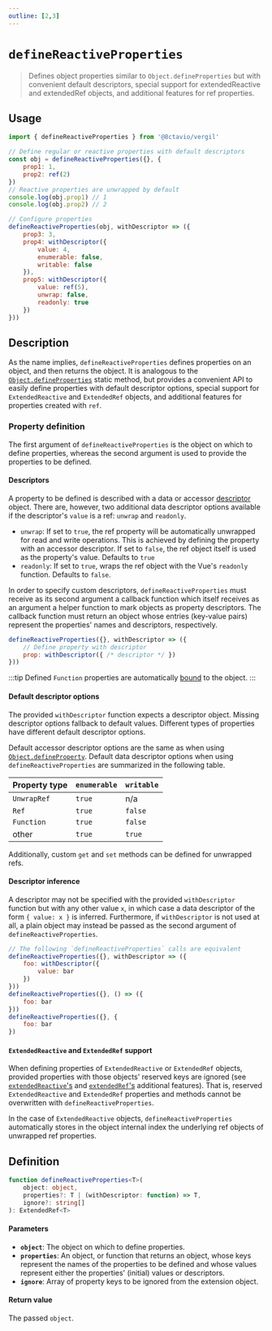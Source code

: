 ```yaml
---
outline: [2,3]
---
```


# `defineReactiveProperties`

> Defines object properties similar to `Object.defineProperties` but with convenient default descriptors, special support for extendedReactive and extendedRef objects, and additional features for ref properties.

## Usage

```js
import { defineReactiveProperties } from '@8ctavio/vergil'

// Define regular or reactive properties with default descriptors
const obj = defineReactiveProperties({}, {
    prop1: 1,
    prop2: ref(2)
})
// Reactive properties are unwrapped by default
console.log(obj.prop1) // 1
console.log(obj.prop2) // 2

// Configure properties
defineReactiveProperties(obj, withDescriptor => ({
    prop3: 3,
    prop4: withDescriptor({
        value: 4,
        enumerable: false,
        writable: false
    }),
    prop5: withDescriptor({
        value: ref(5),
        unwrap: false,
        readonly: true
    })
}))
```

## Description

As the name implies, `defineReactiveProperties` defines properties on an object, and then returns the object. It is analogous to the [`Object.defineProperties`](https://developer.mozilla.org/en-US/docs/Web/JavaScript/Reference/Global_Objects/Object/defineProperties) static method, but provides a convenient API to easily define properties with default descriptor options, special support for `ExtendedReactive` and `ExtendedRef` objects, and additional features for properties created with `ref`.

### Property definition

The first argument of `defineReactiveProperties` is the object on which to define properties, whereas the second argument is used to provide the properties to be defined.


#### Descriptors

A property to be defined is described with a data or accessor [descriptor](https://developer.mozilla.org/en-US/docs/Web/JavaScript/Reference/Global_Objects/Object/defineProperty#descriptor) object. There are, however, two additional data descriptor options available if the descriptor's `value` is a ref: `unwrap` and `readonly`.

- `unwrap`: If set to `true`, the ref property will be automatically unwrapped for read and write operations. This is achieved by defining the property with an accessor descriptor. If set to `false`, the ref object itself is used as the property's value. Defaults to `true`
- `readonly`: If set to `true`, wraps the ref object with the Vue's `readonly` function. Defaults to `false`.

In order to specify custom descriptors, `defineReactiveProperties` must receive as its second argument a callback function which itself receives as an argument a helper function to mark objects as property descriptors. The callback function must return an object whose entries (key-value pairs) represent the properties' names and descriptors, respectively.

```js
defineReactiveProperties({}, withDescriptor => ({
    // Define property with descriptor
    prop: withDescriptor({ /* descriptor */ })
}))
```

:::tip
Defined `Function` properties are automatically [bound](https://developer.mozilla.org/en-US/docs/Web/JavaScript/Reference/Global_Objects/Function/bind) to the object.
:::

#### Default descriptor options

The provided `withDescriptor` function expects a descriptor object. Missing descriptor options fallback to default values. Different types of properties have different default descriptor options.

Default accessor descriptor options are the same as when using [`Object.defineProperty`](https://developer.mozilla.org/en-US/docs/Web/JavaScript/Reference/Global_Objects/Object/defineProperty). Default data descriptor options when using `defineReactiveProperties` are summarized in the following table.

| Property type | `enumerable` | `writable` |
| ------------- | ------------ | ---------- |
| `UnwrapRef` | `true` | n/a |
| `Ref` | `true` | `false` |
| `Function` | `true` | `false` |
| other | `true` | `true` |

Additionally, custom `get` and `set` methods can be defined for unwrapped refs.

#### Descriptor inference

A descriptor may not be specified with the provided `withDescriptor` function but with any other value `x`, in which case a data descriptor of the form `{ value: x }` is inferred. Furthermore, if `withDescriptor` is not used at all, a plain object may instead be passed as the second argument of `defineReactiveProperties`.

```js
// The following `defineReactiveProperties` calls are equivalent
defineReactiveProperties({}, withDescriptor => ({
    foo: withDescriptor({
        value: bar
    })
}))
defineReactiveProperties({}, () => ({
    foo: bar
}))
defineReactiveProperties({}, {
    foo: bar
})
```

#### `ExtendedReactive` and `ExtendedRef` support

When defining properties of `ExtendedReactive` or `ExtendedRef` objects, provided properties with those objects' reserved keys are ignored (see [`extendedReactive`'s](/composables/extendedReactive#additional-features) and [`extendedRef`'s](/composables/extendedRef#additional-features) additional features). That is, reserved `ExtendedReactive` and `ExtendedRef` properties and methods cannot be overwritten with `defineReactiveProperties`.

In the case of `ExtendedReactive` objects, `defineReactiveProperties` automatically stores in the object internal index the underlying ref objects of unwrapped ref properties.

## Definition

```ts
function defineReactiveProperties<T>(
    object: object,
    properties?: T | (withDescriptor: function) => T,
    ignore?: string[]
): ExtendedRef<T>
```

#### Parameters

- **`object`**: The object on which to define properties.
- **`properties`**: An object, or function that returns an object, whose keys represent the names of the properties to be defined and whose values represent either the properties' (initial) values or descriptors.
- **`ignore`**: Array of property keys to be ignored from the extension object.

#### Return value

The passed `object`.